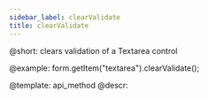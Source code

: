 ```yaml
---
sidebar_label: clearValidate
title: clearValidate
---          
```


@short: clears validation of a Textarea control





@example:
form.getItem("textarea").clearValidate();


@template: api_method
@descr:


